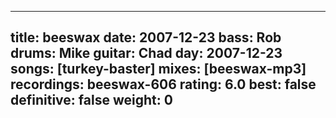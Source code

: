
---
title: beeswax
date: 2007-12-23
bass:	Rob
drums:	Mike
guitar:	Chad
day: 2007-12-23
songs: [turkey-baster]
mixes: [beeswax-mp3]
recordings: beeswax-606
rating: 6.0
best: false
definitive: false
weight: 0
---
